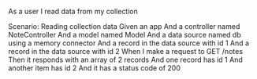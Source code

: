 As a user I read data from my collection

  Scenario: Reading collection data
    Given an app 
    And a controller named NoteController
    And a model named Model
    And a data source named db using a memory connector
    And a record in the data source with id 1
    And a record in the data source with id 2
    When I make a request to GET /notes
    Then it responds with an array of 2 records
    And one record has id 1
    And another item has id 2
    And it has a status code of 200